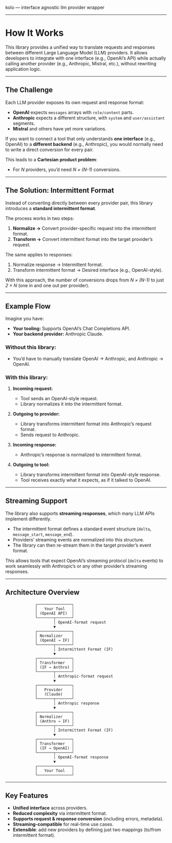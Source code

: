 kolo — interface agnostic llm provider wrapper

---

# How It Works

This library provides a unified way to translate requests and responses between different Large Language Model (LLM) providers. It allows developers to integrate with one interface (e.g., OpenAI’s API) while actually calling another provider (e.g., Anthropic, Mistral, etc.), without rewriting application logic.

---

## The Challenge

Each LLM provider exposes its own request and response format:

* **OpenAI** expects `messages` arrays with `role/content` parts.
* **Anthropic** expects a different structure, with `system` and `user/assistant` segments.
* **Mistral** and others have yet more variations.

If you want to connect a tool that only understands **one interface** (e.g., OpenAI) to a **different backend** (e.g., Anthropic), you would normally need to write a direct conversion for every pair.

This leads to a **Cartesian product problem**:

* For *N* providers, you’d need *N × (N-1)* conversions.

---

## The Solution: Intermittent Format

Instead of converting directly between every provider pair, this library introduces a **standard intermittent format**.

The process works in two steps:

1. **Normalize →** Convert provider-specific request into the intermittent format.
2. **Transform →** Convert intermittent format into the target provider’s request.

The same applies to responses:

1. Normalize response → Intermittent format.
2. Transform intermittent format → Desired interface (e.g., OpenAI-style).

With this approach, the number of conversions drops from *N × (N-1)* to just *2 × N* (one in and one out per provider).

---

## Example Flow

Imagine you have:

* **Your tooling:** Supports OpenAI’s Chat Completions API.
* **Your backend provider:** Anthropic Claude.

### Without this library:

* You’d have to manually translate OpenAI → Anthropic, and Anthropic → OpenAI.

### With this library:

1. **Incoming request:**

   * Tool sends an OpenAI-style request.
   * Library normalizes it into the intermittent format.
2. **Outgoing to provider:**

   * Library transforms intermittent format into Anthropic’s request format.
   * Sends request to Anthropic.
3. **Incoming response:**

   * Anthropic’s response is normalized to intermittent format.
4. **Outgoing to tool:**

   * Library transforms intermittent format into OpenAI-style response.
   * Tool receives exactly what it expects, as if it talked to OpenAI.

---

## Streaming Support

The library also supports **streaming responses**, which many LLM APIs implement differently.

* The intermittent format defines a standard event structure (`delta`, `message_start`, `message_end`).
* Providers’ streaming events are normalized into this structure.
* The library can then re-stream them in the target provider’s event format.

This allows tools that expect OpenAI’s streaming protocol (`delta` events) to work seamlessly with Anthropic’s or any other provider’s streaming responses.

---

## Architecture Overview

```
             ┌───────────────┐
             │   Your Tool   │
             │ (OpenAI API)  │
             └───────┬───────┘
                     │ OpenAI-format request
                     ▼
             ┌───────────────┐
             │ Normalizer    │
             │ (OpenAI → IF) │
             └───────┬───────┘
                     │ Intermittent Format (IF)
                     ▼
             ┌───────────────┐
             │ Transformer   │
             │ (IF → Anthro) │
             └───────┬───────┘
                     │ Anthropic-format request
                     ▼
             ┌───────────────┐
             │   Provider    │
             │   (Claude)    │
             └───────┬───────┘
                     │ Anthropic response
                     ▼
             ┌───────────────┐
             │ Normalizer    │
             │ (Anthro → IF) │
             └───────┬───────┘
                     │ Intermittent Format (IF)
                     ▼
             ┌───────────────┐
             │ Transformer   │
             │ (IF → OpenAI) │
             └───────┬───────┘
                     │ OpenAI-format response
                     ▼
             ┌───────────────┐
             │   Your Tool   │
             └───────────────┘
```

---

## Key Features

* **Unified interface** across providers.
* **Reduced complexity** via intermittent format.
* **Supports request & response conversion** (including errors, metadata).
* **Streaming-compatible** for real-time use cases.
* **Extensible**: add new providers by defining just two mappings (to/from intermittent format).

